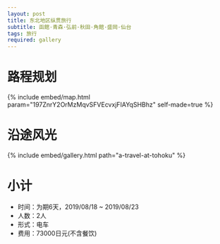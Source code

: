 ```yaml
---
layout: post
title: 东北地区纵贯旅行
subtitle: 函館·青森·弘前·秋田·角館·盛岡·仙台
tags: 旅行
required: gallery
---
```


# 路程规划

{% include embed/map.html param="197ZnrY2OrMzMqvSFVEcvxjFIAYqSHBhz" self-made=true %}

# 沿途风光

{% include embed/gallery.html path="a-travel-at-tohoku" %}

# 小计

- 时间：为期6天，2019/08/18 ~ 2019/08/23
- 人数：2人
- 形式：电车
- 费用：73000日元(不含餐饮)
